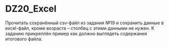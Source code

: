 # DZ20_Excel
Прочитать сохранённый csv-файл из задания №19 и сохранить данные в excel-файл,
кроме возраста – столбец с этими данными не нужен.
К заданию прикреплён пример как должно выглядеть содержания итогового файла.
